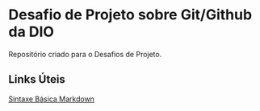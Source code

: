 # Desafio de Projeto sobre Git/Github da DIO
Repositório criado para o Desafios de Projeto.

## Links Úteis
[Sintaxe Básica Markdown](https://markdown.net.br/sintaxe-basica/)
